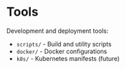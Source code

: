 # Tools

Development and deployment tools:

- `scripts/` - Build and utility scripts
- `docker/` - Docker configurations
- `k8s/` - Kubernetes manifests (future)
